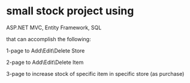 # small stock project using

ASP.NET MVC, Entity Framework, SQL

that can accomplish the following:

1-page to Add\Edit\Delete Store

2-page to Add\Edit\Delete Item

3-page to increase stock of specific item in specific store (as purchase)
